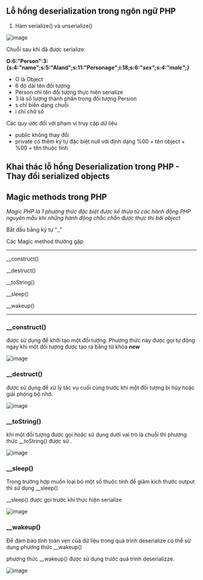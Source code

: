 ## Lỗ hổng deserialization trong ngôn ngữ PHP

1. Hàm serialize() và unserialize()

![image](https://github.com/user-attachments/assets/3c9364f4-1cbd-4598-b6e7-2c89a9365077)

Chuỗi sau khi đã được serialize:

**O:6:"Person":3:{s:4:"name";s:5:"Aland";s:11:"Personage";i:18;s:6:"*sex";s:4:"male";}***

+ O là Object
+ 6 độ dài tên đối tượng
+ Person chỉ tên đối tượng thực hiện serialize
+ 3 là số lượng thành phần trong đối tượng Persion
+ s chỉ biến dạng chuỗi
+ i chỉ chữ số

Các quy ước đối với phạm vi truy cập dữ liệu
+ public không thay đổi
+ private có thêm ký tự đặc biệt null với định dạng %00 + tên object + %00 + tên thuộc tính

## Khai thác lỗ hổng Deserialization trong PHP - Thay đổi serialized objects
## Magic methods trong PHP

*Magic PHP là 1 phương thức đặc biệt được kế thừa từ các hành động PHP nguyên mẫu khi những hành động chắc chắn được thực thi bởi object*

Bắt đầu bằng ký tự "_"

Các Magic method thường gặp

***
__construct()

__destruct()

__toString()

__sleep()

__wakeup()
***

### __construct()

được sử dụng để khởi tạo một đối tượng. Phương thức này được gọi tự động ngay khi một đối tượng được tạo ra bằng từ khóa ***new***

![image](https://github.com/user-attachments/assets/453106ec-2b24-480d-8caf-1737ec8d73a7)

### __destruct()

được sử dụng để xử lý tác vụ cuối cùng trước khi một đối tượng bị hủy hoặc giải phóng bộ nhớ.

![image](https://github.com/user-attachments/assets/8965b528-fcd8-4bac-a0dc-5503d0cf07e8)


### __toString()

khi một đối tượng được gọi hoặc sử dụng dưới vai trò là chuỗi thì phương thức __toString() được sử .

![image](https://github.com/user-attachments/assets/bc0793fa-7807-4760-ab77-55c65f94ae0e)

### __sleep()

Trong trường hợp muốn loại bỏ một số thuộc tính để giảm kích thước output thì sử dụng __sleep()

__sleep() được gọi trước khi thực hiện serialize

![image](https://github.com/user-attachments/assets/90c11afc-3843-42d8-a961-82c7c7401721)

### __wakeup()

Để đảm bảo tính toàn vẹn của dữ liệu trong quá trình deserialize có thể sử dụng phương thức __wakeup()

phương thức __wakeup() được sử dụng trước quá trình deserializze.

![image](https://github.com/user-attachments/assets/fc440758-1b72-48a6-a544-3961b292e232)





